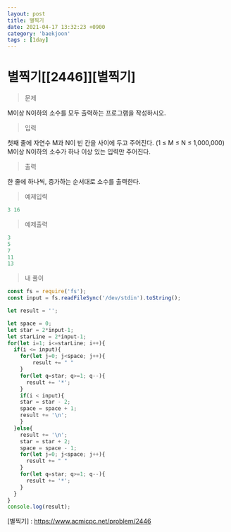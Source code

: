 ```yaml
---
layout: post
title: 별찍기
date: 2021-04-17 13:32:23 +0900
category: 'baekjoon'
tags : [1day]
---
```

# 별찍기[[2446]][별찍기]
>문제

M이상 N이하의 소수를 모두 출력하는 프로그램을 작성하시오.

>입력

첫째 줄에 자연수 M과 N이 빈 칸을 사이에 두고 주어진다. (1 ≤ M ≤ N ≤ 1,000,000) M이상 N이하의 소수가 하나 이상 있는 입력만 주어진다.

>출력

한 줄에 하나씩, 증가하는 순서대로 소수를 출력한다.

>예제입력

```cpp
3 16
```
>예제출력

```cpp
3
5
7
11
13
```

>내 풀이

```javascript
const fs = require('fs');
const input = fs.readFileSync('/dev/stdin').toString();

let result = '';

let space = 0;
let star = 2*input-1;
let starLine = 2*input-1;
for(let i=1; i<=starLine; i++){
  if(i <= input){
    for(let j=0; j<space; j++){
        result += " "
    }
    for(let q=star; q>=1; q--){
      result += '*';
    }
    if(i < input){
    star = star - 2;
    space = space + 1;
    result += '\n';
    }
  }else{
    result += '\n';
    star = star + 2;
    space = space - 1;
    for(let j=0; j<space; j++){
      result += " "
    }
    for(let q=star; q>=1; q--){
      result += '*';
    }
  }
}
console.log(result);
```

[별찍기] : https://www.acmicpc.net/problem/2446